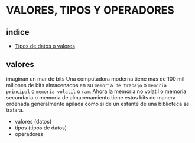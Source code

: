 # VALORES, TIPOS Y OPERADORES
## indice
 - [Tipos de datos o valores](#valores)
 ## valores
 imaginan un mar de bits Una computadora moderna tiene mas de 100 mil millones de bits almacenados en su `memoria de trabajo` o `memoria principal` o `memoria volatil` o `ram`.
Ahora la memoria no volatil o memoria secundaria o memoria de almacenamiento tiene estos bits de manera ordenada generalmente apilada como si de un estante de una biblioteca se tratara.

- valores (datos)
- tipos (tipos de datos)
- operadores
